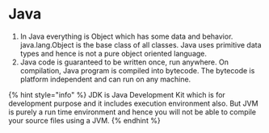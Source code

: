 # Java

1. In Java everything is Object which has some data and behavior. java.lang.Object is the base class of all classes. Java uses primitive data types and hence is not a pure object oriented language.
2. Java code is guaranteed to be written once, run anywhere. On compilation, Java program is compiled into bytecode. The bytecode is platform independent and can run on any machine.

{% hint style="info" %}
JDK is Java Development Kit which is for development purpose and it includes execution environment also. But JVM is purely a run time environment and hence you will not be able to compile your source files using a JVM.
{% endhint %}

